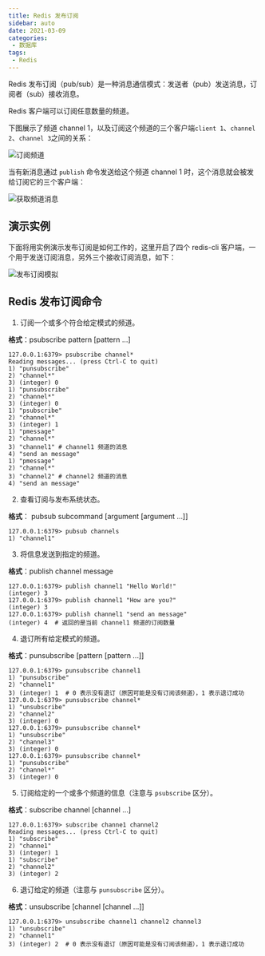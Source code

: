 ```yaml
---
title: Redis 发布订阅
sidebar: auto
date: 2021-03-09
categories:
 - 数据库
tags:
 - Redis
---
```


Redis 发布订阅（pub/sub）是一种消息通信模式：发送者（pub）发送消息，订阅者（sub）接收消息。

Redis 客户端可以订阅任意数量的频道。

下图展示了频道 channel 1，以及订阅这个频道的三个客户端`client 1`、`channel 2`、`channel 3`之间的关系：

<img :src="$withBase('/img/database/redis/订阅频道.png')" alt="订阅频道">

当有新消息通过 `publish` 命令发送给这个频道 channel 1 时，这个消息就会被发给订阅它的三个客户端：

<img :src="$withBase('/img/database/redis/获取频道消息.png')" alt="获取频道消息">

## 演示实例

下面将用实例演示发布订阅是如何工作的，这里开启了四个 redis-cli 客户端，一个用于发送订阅消息，另外三个接收订阅消息，如下：

<img :src="$withBase('/img/database/redis/发布订阅模拟.png')" alt="发布订阅模拟">


## Redis 发布订阅命令

1. 订阅一个或多个符合给定模式的频道。

**格式**：psubscribe pattern [pattern ...]

``` shell script
127.0.0.1:6379> psubscribe channel*
Reading messages... (press Ctrl-C to quit)
1) "punsubscribe"
2) "channel*"
3) (integer) 0
1) "punsubscribe"
2) "channel*"
3) (integer) 0
1) "psubscribe"
2) "channel*"
3) (integer) 1
1) "pmessage"
2) "channel*"
3) "channel1" # channel1 频道的消息
4) "send an message"
1) "pmessage"
2) "channel*"
3) "channel2" # channel2 频道的消息
4) "send an message"  
```

2. 查看订阅与发布系统状态。

**格式**： pubsub subcommand [argument [argument ...]]

``` shell script
127.0.0.1:6379> pubsub channels
1) "channel1"
```

3. 将信息发送到指定的频道。

**格式**：publish channel message

``` shell script
127.0.0.1:6379> publish channel1 "Hello World!"
(integer) 3
127.0.0.1:6379> publish channel1 "How are you?"
(integer) 3
127.0.0.1:6379> publish channel1 "send an message"
(integer) 4  # 返回的是当前 channel1 频道的订阅数量
```

4. 退订所有给定模式的频道。

**格式**：punsubscribe [pattern [pattern ...]]

``` shell script
127.0.0.1:6379> punsubscribe channel1
1) "punsubscribe"
2) "channel1"
3) (integer) 1  # 0 表示没有退订（原因可能是没有订阅该频道），1 表示退订成功
127.0.0.1:6379> punsubscribe channel*
1) "unsubscribe"
2) "channel2"
3) (integer) 0
127.0.0.1:6379> punsubscribe channel*
1) "unsubscribe"
2) "channel3"
3) (integer) 0
127.0.0.1:6379> punsubscribe channel*
1) "punsubscribe"
2) "channel*"
3) (integer) 0
```

5. 订阅给定的一个或多个频道的信息（注意与 `psubscribe` 区分）。

**格式**：subscribe channel [channel ...]

``` shell script
127.0.0.1:6379> subscribe channe1 channel2
Reading messages... (press Ctrl-C to quit)
1) "subscribe"
2) "channe1"
3) (integer) 1
1) "subscribe"
2) "channel2"
3) (integer) 2
```

6. 退订给定的频道（注意与 `punsubscribe` 区分）。

**格式**：unsubscribe [channel [channel ...]]

``` shell script
127.0.0.1:6379> unsubscribe channel1 channel2 channel3
1) "unsubscribe"
2) "channel1"
3) (integer) 2  # 0 表示没有退订（原因可能是没有订阅该频道），1 表示退订成功 
```
